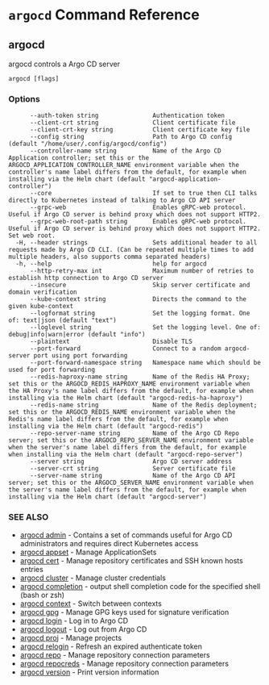 # `argocd` Command Reference

## argocd

argocd controls a Argo CD server

```
argocd [flags]
```

### Options

```
      --auth-token string               Authentication token
      --client-crt string               Client certificate file
      --client-crt-key string           Client certificate key file
      --config string                   Path to Argo CD config (default "/home/user/.config/argocd/config")
      --controller-name string          Name of the Argo CD Application controller; set this or the ARGOCD_APPLICATION_CONTROLLER_NAME environment variable when the controller's name label differs from the default, for example when installing via the Helm chart (default "argocd-application-controller")
      --core                            If set to true then CLI talks directly to Kubernetes instead of talking to Argo CD API server
      --grpc-web                        Enables gRPC-web protocol. Useful if Argo CD server is behind proxy which does not support HTTP2.
      --grpc-web-root-path string       Enables gRPC-web protocol. Useful if Argo CD server is behind proxy which does not support HTTP2. Set web root.
  -H, --header strings                  Sets additional header to all requests made by Argo CD CLI. (Can be repeated multiple times to add multiple headers, also supports comma separated headers)
  -h, --help                            help for argocd
      --http-retry-max int              Maximum number of retries to establish http connection to Argo CD server
      --insecure                        Skip server certificate and domain verification
      --kube-context string             Directs the command to the given kube-context
      --logformat string                Set the logging format. One of: text|json (default "text")
      --loglevel string                 Set the logging level. One of: debug|info|warn|error (default "info")
      --plaintext                       Disable TLS
      --port-forward                    Connect to a random argocd-server port using port forwarding
      --port-forward-namespace string   Namespace name which should be used for port forwarding
      --redis-haproxy-name string       Name of the Redis HA Proxy; set this or the ARGOCD_REDIS_HAPROXY_NAME environment variable when the HA Proxy's name label differs from the default, for example when installing via the Helm chart (default "argocd-redis-ha-haproxy")
      --redis-name string               Name of the Redis deployment; set this or the ARGOCD_REDIS_NAME environment variable when the Redis's name label differs from the default, for example when installing via the Helm chart (default "argocd-redis")
      --repo-server-name string         Name of the Argo CD Repo server; set this or the ARGOCD_REPO_SERVER_NAME environment variable when the server's name label differs from the default, for example when installing via the Helm chart (default "argocd-repo-server")
      --server string                   Argo CD server address
      --server-crt string               Server certificate file
      --server-name string              Name of the Argo CD API server; set this or the ARGOCD_SERVER_NAME environment variable when the server's name label differs from the default, for example when installing via the Helm chart (default "argocd-server")
```

### SEE ALSO

* [argocd admin](argocd_admin.md)	 - Contains a set of commands useful for Argo CD administrators and requires direct Kubernetes access
* [argocd appset](argocd_appset.md)	 - Manage ApplicationSets
* [argocd cert](argocd_cert.md)	 - Manage repository certificates and SSH known hosts entries
* [argocd cluster](argocd_cluster.md)	 - Manage cluster credentials
* [argocd completion](argocd_completion.md)	 - output shell completion code for the specified shell (bash or zsh)
* [argocd context](argocd_context.md)	 - Switch between contexts
* [argocd gpg](argocd_gpg.md)	 - Manage GPG keys used for signature verification
* [argocd login](argocd_login.md)	 - Log in to Argo CD
* [argocd logout](argocd_logout.md)	 - Log out from Argo CD
* [argocd proj](argocd_proj.md)	 - Manage projects
* [argocd relogin](argocd_relogin.md)	 - Refresh an expired authenticate token
* [argocd repo](argocd_repo.md)	 - Manage repository connection parameters
* [argocd repocreds](argocd_repocreds.md)	 - Manage repository connection parameters
* [argocd version](argocd_version.md)	 - Print version information

